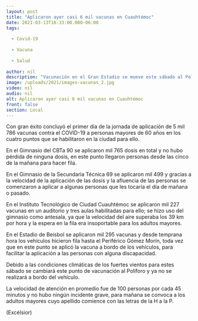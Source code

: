 ```yaml
---
layout: post
title: "Aplicaron ayer casi 6 mil vacunas en Cuauhtémoc"
date: 2021-03-13T16:33:00.000-06:00
tags:
  
  - Covid-19
  
  - Vacuna
  
  - Salud
  
author: nil
description: "Vacunación en el Gran Estadio se mueve este sábado al Poliforo"
image: /uploads/2021/images-vacunas_2.jpg
video: nil
audio: nil
alt: Aplicaron ayer casi 6 mil vacunas en Cuauhtémoc
front: false
section: Local
---
```


Con gran éxito concluyó el primer día de la jornada de aplicación de 5 mil 786 vacunas contra el COVID-19 a personas mayores de 60 años en los cuatro puntos que se habilitaron en la ciudad para ello.

En el Gimnasio del CBTa 90 se aplicaron mil 765 dosis en total y no hubo pérdida de ninguna dosis, en este punto llegaron personas desde las cinco de la mañana para hacer fila.

En el Gimnasio de la Secundaria Técnica 69 se aplicaron mil 499 y gracias a la velocidad de la aplicación de las dosis y la afluencia de las personas se comenzaron a aplicar a algunas personas que les tocaría el día de mañana o pasado.

En el Instituto Tecnológico de Ciudad Cuauhtémoc se aplicaron mil 227 vacunas en un auditorio y tres aulas habilitadas para ello; se hizo uso del gimnasio como antesala, ya que la velocidad del aire superaba los 39 km por hora y la espera en la fila era insoportable para los adultos mayores.

En el Estadio de Beisbol se aplicaron mil 295 vacunas y desde temprana hora los vehículos hicieron fila hasta el Periférico Gómez Morín, toda vez que en este punto se aplicó la vacuna a bordo de los vehículos, para facilitar la aplicación a las personas con alguna discapacidad.

Debido a las condiciones climáticas de los fuertes vientos para estes sábado se cambiará este punto de vacunación al Poliforo y ya no se realizará a bordo del vehículo.

La velocidad de atención en promedio fue de 100 personas por cada 45 minutos y no hubo ningún incidente grave, para mañana se convoca a los adultos mayores cuyo apellido comience con las letras de la H a la P.

(Excélsior)